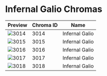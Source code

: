 # Infernal Galio Chromas

| Preview | Chroma ID | Name |
|---------|-----------|------|
| ![3014](https://raw.communitydragon.org/latest/plugins/rcp-be-lol-game-data/global/default/v1/champion-chroma-images/3/3014.png) | 3014 | Infernal Galio |
| ![3015](https://raw.communitydragon.org/latest/plugins/rcp-be-lol-game-data/global/default/v1/champion-chroma-images/3/3015.png) | 3015 | Infernal Galio |
| ![3016](https://raw.communitydragon.org/latest/plugins/rcp-be-lol-game-data/global/default/v1/champion-chroma-images/3/3016.png) | 3016 | Infernal Galio |
| ![3017](https://raw.communitydragon.org/latest/plugins/rcp-be-lol-game-data/global/default/v1/champion-chroma-images/3/3017.png) | 3017 | Infernal Galio |
| ![3018](https://raw.communitydragon.org/latest/plugins/rcp-be-lol-game-data/global/default/v1/champion-chroma-images/3/3018.png) | 3018 | Infernal Galio |